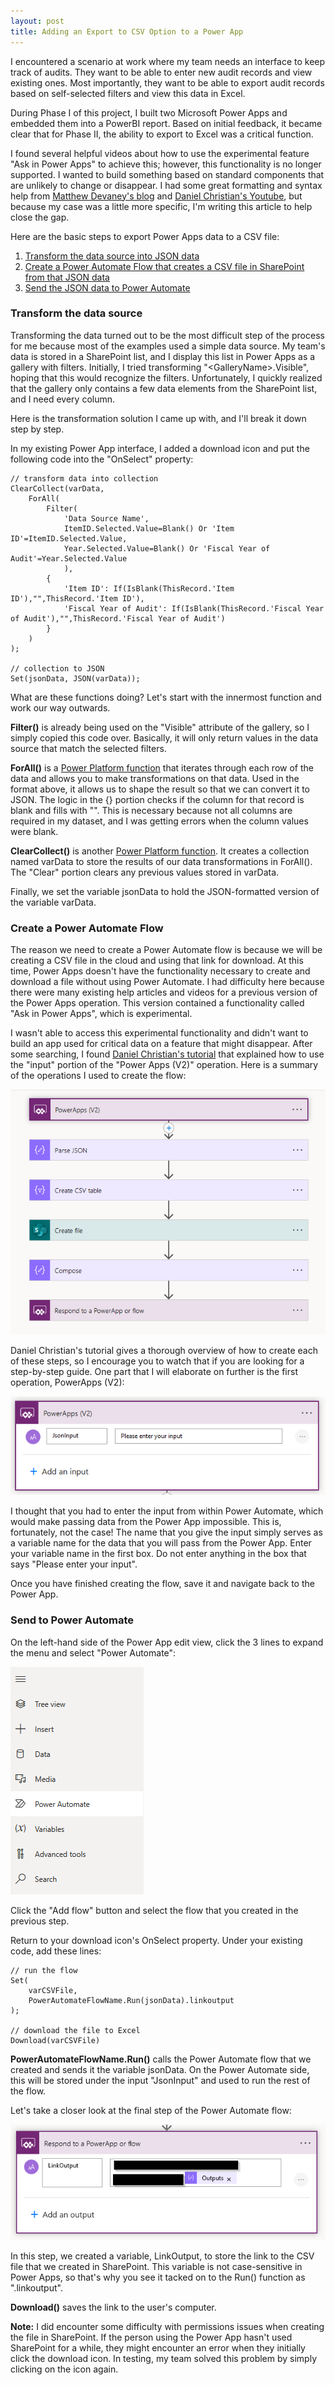 ```yaml
---
layout: post
title: Adding an Export to CSV Option to a Power App
---
```

I encountered a scenario at work where my team needs an interface to keep track of audits.  They want to be able to enter new audit records and view existing ones.  Most importantly, they want to be able to export audit records based on self-selected filters and view this data in Excel.

During Phase I of this project, I built two Microsoft Power Apps and embedded them into a PowerBI report.  Based on initial feedback, it became clear that for Phase II, the ability to export to Excel was a critical function.

I found several helpful videos about how to use the experimental feature "Ask in Power Apps" to achieve this; however, this functionality is no longer supported.  I wanted to build something based on standard components that are unlikely to change or disappear.  I had some great formatting and syntax help from [Matthew Devaney's blog](https://www.matthewdevaney.com/powerapps-collections-cookbook/export-a-collection-to-a-json/) and [Daniel Christian's Youtube](https://www.youtube.com/watch?v=QTbVMu6DIfQ), but because my case was a little more specific, I'm writing this article to help close the gap.

Here are the basic steps to export Power Apps data to a CSV file:

1. [Transform the data source into JSON data](#transform-data)
2. [Create a Power Automate Flow that creates a CSV file in SharePoint from that JSON data](#create-flow)
3. [Send the JSON data to Power Automate](#send-power-automate)

### <a name="transform-data"></a>Transform the data source

Transforming the data turned out to be the most difficult step of the process for me because most of the examples used a simple data source.  My team's data is stored in a SharePoint list, and I display this list in Power Apps as a gallery with filters.  Initially, I tried transforming "\<GalleryName\>.Visible", hoping that this would recognize the filters.  Unfortunately, I quickly realized that the gallery only contains a few data elements from the SharePoint list, and I need every column.

Here is the transformation solution I came up with, and I'll break it down step by step.

In my existing Power App interface, I added a download icon and put the following code into the "OnSelect" property:

```
// transform data into collection
ClearCollect(varData,
    ForAll(
        Filter(
            'Data Source Name',
            ItemID.Selected.Value=Blank() Or 'Item ID'=ItemID.Selected.Value,
            Year.Selected.Value=Blank() Or 'Fiscal Year of Audit'=Year.Selected.Value
            ),
        {
            'Item ID': If(IsBlank(ThisRecord.'Item ID'),"",ThisRecord.'Item ID'),
            'Fiscal Year of Audit': If(IsBlank(ThisRecord.'Fiscal Year of Audit'),"",ThisRecord.'Fiscal Year of Audit')
        }
    )
);

// collection to JSON
Set(jsonData, JSON(varData));
```

What are these functions doing?  Let's start with the innermost function and work our way outwards.

**Filter()** is already being used on the "Visible" attribute of the gallery, so I simply copied this code over.  Basically, it will only return values in the data source that match the selected filters.

**ForAll()** is a [Power Platform function](https://learn.microsoft.com/en-us/power-platform/power-fx/reference/function-forall) that iterates through each row of the data and allows you to make transformations on that data.  Used in the format above, it allows us to shape the result so that we can convert it to JSON.  The logic in the {} portion checks if the column for that record is blank and fills with "".  This is necessary because not all columns are required in my dataset, and I was getting errors when the column values were blank.

**ClearCollect()** is another [Power Platform function](https://learn.microsoft.com/en-us/power-platform/power-fx/reference/function-clear-collect-clearcollect).  It creates a collection named varData to store the results of our data transformations in ForAll().  The "Clear" portion clears any previous values stored in varData.

Finally, we set the variable jsonData to hold the JSON-formatted version of the variable varData.

### <a name="create-flow"></a>Create a Power Automate Flow
The reason we need to create a Power Automate flow is because we will be creating a CSV file in the cloud and using that link for download.  At this time, Power Apps doesn't have the functionality necessary to create and download a file without using Power Automate.  I had difficulty here because there were many existing help articles and videos for a previous version of the Power Apps operation.  This version contained a functionality called "Ask in Power Apps", which is experimental.

I wasn't able to access this experimental functionality and didn't want to build an app used for critical data on a feature that might disappear.  After some searching, I found [Daniel Christian's tutorial](https://www.youtube.com/watch?v=QTbVMu6DIfQ) that explained how to use the "input" portion of the "Power Apps (V2)" operation.  Here is a summary of the operations I used to create the flow:

![Power Automate flow](/assets/img/2024-04-19-power-automate.png)

Daniel Christian's tutorial gives a thorough overview of how to create each of these steps, so I encourage you to watch that if you are looking for a step-by-step guide.  One part that I will elaborate on further is the first operation, PowerApps (V2):

![Power Apps V2 Step](/assets/img/2024-04-19-power-apps-step.png)

I thought that you had to enter the input from within Power Automate, which would make passing data from the Power App impossible.  This is, fortunately, not the case!  The name that you give the input simply serves as a variable name for the data that you will pass from the Power App.  Enter your variable name in the first box.  Do not enter anything in the box that says "Please enter your input".

Once you have finished creating the flow, save it and navigate back to the Power App.

### <a name="send-power-automate"></a>Send to Power Automate
On the left-hand side of the Power App edit view, click the 3 lines to expand the menu and select "Power Automate":

![Power Apps Menu](/assets/img/2024-04-19-menu.png)

Click the "Add flow" button and select the flow that you created in the previous step.

Return to your download icon's OnSelect property.  Under your existing code, add these lines:

```
// run the flow
Set(
    varCSVFile,
    PowerAutomateFlowName.Run(jsonData).linkoutput
);

// download the file to Excel
Download(varCSVFile)
```

**PowerAutomateFlowName.Run()** calls the Power Automate flow that we created and sends it the variable jsonData.  On the Power Automate side, this will be stored under the input "JsonInput" and used to run the rest of the flow.

Let's take a closer look at the final step of the Power Automate flow:

![Power Automate link step](/assets/img/2024-04-19-link.png)

In this step, we created a variable, LinkOutput, to store the link to the CSV file that we created in SharePoint.  This variable is not case-sensitive in Power Apps, so that's why you see it tacked on to the Run() function as ".linkoutput".

**Download()** saves the link to the user's computer.

**Note:** I did encounter some difficulty with permissions issues when creating the file in SharePoint.  If the person using the Power App hasn't used SharePoint for a while, they might encounter an error when they initially click the download icon. In testing, my team solved this problem by simply clicking on the icon again.